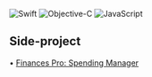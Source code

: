 ![Swift](https://img.shields.io/badge/Swift-F54A2A?style=flat-rounded&logo=swift&logoColor=white)
![Objective-C](https://img.shields.io/badge/Objective--C-%233A95E3.svg?style=flat-rounded&logo=apple&logoColor=white)
![JavaScript](https://shields.io/badge/JavaScript-F7DF1E?style=flat-rounded&logo=JavaScript&logoColor=white)

## Side-project

• [Finances Pro: Spending Manager](https://apps.apple.com/app/id6472495887)
